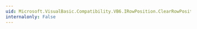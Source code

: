 ```yaml
---
uid: Microsoft.VisualBasic.Compatibility.VB6.IRowPosition.ClearRowPosition
internalonly: False
---
```

